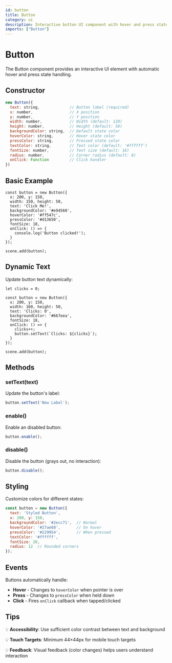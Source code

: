 ```yaml
---
id: button
title: Button
category: ui
description: Interactive button UI component with hover and press states
imports: ["Button"]
---
```


# Button

The Button component provides an interactive UI element with automatic hover and press state handling.

## Constructor

```javascript
new Button({
  text: string,             // Button label (required)
  x: number,                // X position
  y: number,                // Y position
  width: number,            // Width (default: 120)
  height: number,           // Height (default: 50)
  backgroundColor: string,  // Default state color
  hoverColor: string,       // Hover state color
  pressColor: string,       // Pressed state color
  textColor: string,        // Text color (default: '#ffffff')
  fontSize: number,         // Text size (default: 16)
  radius: number,           // Corner radius (default: 8)
  onClick: Function         // Click handler
})
```

## Basic Example

```zap-demo
const button = new Button({
  x: 200, y: 150,
  width: 150, height: 50,
  text: 'Click Me!',
  backgroundColor: '#e94560',
  hoverColor: '#ff547c',
  pressColor: '#d13650',
  fontSize: 18,
  onClick: () => {
    console.log('Button clicked!');
  }
});

scene.add(button);
```

## Dynamic Text

Update button text dynamically:

```zap-demo
let clicks = 0;

const button = new Button({
  x: 200, y: 150,
  width: 160, height: 50,
  text: 'Clicks: 0',
  backgroundColor: '#667eea',
  fontSize: 18,
  onClick: () => {
    clicks++;
    button.setText(`Clicks: ${clicks}`);
  }
});

scene.add(button);
```

## Methods

### setText(text)

Update the button's label:

```javascript
button.setText('New Label');
```

### enable()

Enable an disabled button:

```javascript
button.enable();
```

### disable()

Disable the button (grays out, no interaction):

```javascript
button.disable();
```

## Styling

Customize colors for different states:

```javascript
const button = new Button({
  text: 'Styled Button',
  x: 200, y: 150,
  backgroundColor: '#2ecc71',  // Normal
  hoverColor: '#27ae60',       // On hover
  pressColor: '#229954',       // When pressed
  textColor: '#ffffff',
  fontSize: 20,
  radius: 12  // Rounded corners
});
```

## Events

Buttons automatically handle:
- **Hover** - Changes to `hoverColor` when pointer is over
- **Press** - Changes to `pressColor` when held down
- **Click** - Fires `onClick` callback when tapped/clicked

## Tips

💡 **Accessibility**: Use sufficient color contrast between text and background

💡 **Touch Targets**: Minimum 44×44px for mobile touch targets

💡 **Feedback**: Visual feedback (color changes) helps users understand interaction
